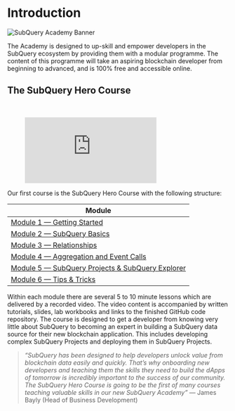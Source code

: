 # Introduction

![SubQuery Academy Banner](/assets/img/academy.png)

The Academy is designed to up-skill and empower developers in the SubQuery ecosystem by providing them with a modular programme. The content of this programme will take an aspiring blockchain developer from beginning to advanced, and is 100% free and accessible online.

## The SubQuery Hero Course

<br/>
<figure class="video_container">
  <iframe src="https://www.youtube.com/embed/LgkXd4f3WKg" frameborder="0" allowfullscreen="true"></iframe>
</figure>

Our first course is the SubQuery Hero Course with the following structure:

| Module                                                                         | 
| ------------------------------------------------------------------------------ | 
| [Module 1 — Getting Started](/academy/herocourse/module1)                      | 
| [Module 2 — SubQuery Basics](/academy/herocourse/module2)                      | 
| [Module 3 — Relationships](/academy/herocourse/module3)                        | 
| [Module 4 — Aggregation and Event Calls](/academy/herocourse/module4)          | 
| [Module 5 — SubQuery Projects & SubQuery Explorer](/academy/herocourse/module5)| 
| [Module 6 — Tips & Tricks](/academy/herocourse/module6)                        | 

Within each module there are several 5 to 10 minute lessons which are delivered by a recorded video. The video content is accompanied by written tutorials, slides, lab workbooks and links to the finished GitHub code repository. The course is designed to get a developer from knowing very little about SubQuery to becoming an expert in building a SubQuery data source for their new blockchain application. This includes developing complex SubQuery Projects and deploying them in SubQuery Projects.

> _“SubQuery has been designed to help developers unlock value from blockchain data easily and quickly. That’s why onboarding new developers and teaching them the skills they need to build the dApps of tomorrow is incredibly important to the success of our community. The SubQuery Hero Course is going to be the first of many courses teaching valuable skills in our new SubQuery Academy”_ — James Bayly (Head of Business Development)
